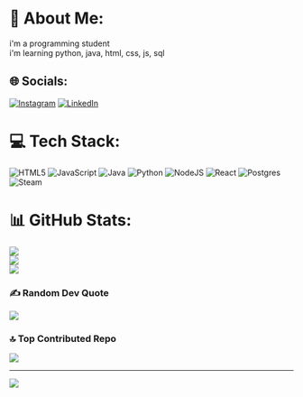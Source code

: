 # 💫 About Me:
i'm a programming student<br>i'm learning python, java, html, css, js, sql


## 🌐 Socials:
[![Instagram](https://img.shields.io/badge/Instagram-%23E4405F.svg?logo=Instagram&logoColor=white)](https://instagram.com/luim_j) [![LinkedIn](https://img.shields.io/badge/LinkedIn-%230077B5.svg?logo=linkedin&logoColor=white)](https://linkedin.com/in/lui-mendes-8b81b2269?utm_source=share&utm_campaing=share_via&utm_content=profile&utm_medium=android_app) 

# 💻 Tech Stack:
![HTML5](https://img.shields.io/badge/html5-%23E34F26.svg?style=flat&logo=html5&logoColor=white) ![JavaScript](https://img.shields.io/badge/javascript-%23323330.svg?style=flat&logo=javascript&logoColor=%23F7DF1E) ![Java](https://img.shields.io/badge/java-%23ED8B00.svg?style=flat&logo=openjdk&logoColor=white) ![Python](https://img.shields.io/badge/python-3670A0?style=flat&logo=python&logoColor=ffdd54) ![NodeJS](https://img.shields.io/badge/node.js-6DA55F?style=flat&logo=node.js&logoColor=white) ![React](https://img.shields.io/badge/react-%2320232a.svg?style=flat&logo=react&logoColor=%2361DAFB) ![Postgres](https://img.shields.io/badge/postgres-%23316192.svg?style=flat&logo=postgresql&logoColor=white) ![Steam](https://img.shields.io/badge/steam-%23000000.svg?style=flat&logo=steam&logoColor=white)
# 📊 GitHub Stats:
![](https://github-readme-stats.vercel.app/api?username=Luiprogramador&theme=monokai&hide_border=false&include_all_commits=false&count_private=false)<br/>
![](https://nirzak-streak-stats.vercel.app/?user=Luiprogramador&theme=monokai&hide_border=false)<br/>
![](https://github-readme-stats.vercel.app/api/top-langs/?username=Luiprogramador&theme=monokai&hide_border=false&include_all_commits=false&count_private=false&layout=compact)

### ✍️ Random Dev Quote
![](https://quotes-github-readme.vercel.app/api?type=vetical&theme=radical)

### 🔝 Top Contributed Repo
![](https://github-contributor-stats.vercel.app/api?username=Luiprogramador&limit=5&theme=transparent&combine_all_yearly_contributions=true)

---
[![](https://visitcount.itsvg.in/api?id=Luiprogramador&icon=1&color=0)](https://visitcount.itsvg.in)

<!-- Proudly created with GPRM ( https://gprm.itsvg.in ) -->

